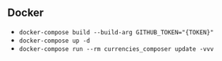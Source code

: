 ## Docker

* `docker-compose build --build-arg GITHUB_TOKEN="{TOKEN}"`
* `docker-compose up -d`
* `docker-compose run --rm currencies_composer update -vvv`
